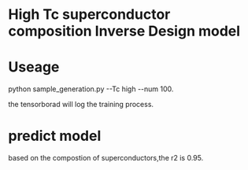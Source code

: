 # High Tc superconductor composition Inverse Design model

# Useage

python sample_generation.py --Tc high --num 100.

the tensorborad will log the training process.

# predict model

based on the compostion of superconductors,the r2 is 0.95.
